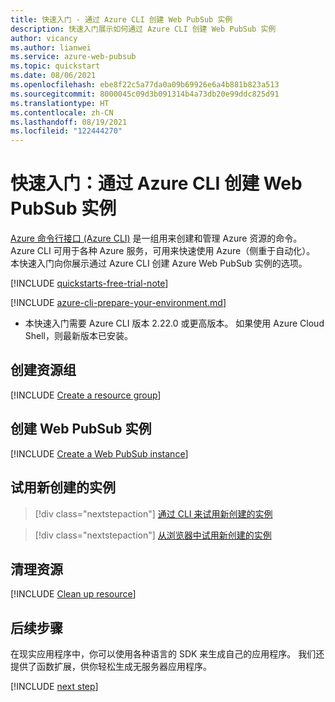 ```yaml
---
title: 快速入门 - 通过 Azure CLI 创建 Web PubSub 实例
description: 快速入门展示如何通过 Azure CLI 创建 Web PubSub 实例
author: vicancy
ms.author: lianwei
ms.service: azure-web-pubsub
ms.topic: quickstart
ms.date: 08/06/2021
ms.openlocfilehash: ebe8f22c5a77da0a09b69926e6a4b881b823a513
ms.sourcegitcommit: 8000045c09d3b091314b4a73db20e99ddc825d91
ms.translationtype: HT
ms.contentlocale: zh-CN
ms.lasthandoff: 08/19/2021
ms.locfileid: "122444270"
---
```

# <a name="quickstart-create-a-web-pubsub-instance-with-the-azure-cli"></a>快速入门：通过 Azure CLI 创建 Web PubSub 实例

[Azure 命令行接口 (Azure CLI)](/cli/azure) 是一组用来创建和管理 Azure 资源的命令。 Azure CLI 可用于各种 Azure 服务，可用来快速使用 Azure（侧重于自动化）。 本快速入门向你展示通过 Azure CLI 创建 Azure Web PubSub 实例的选项。

[!INCLUDE [quickstarts-free-trial-note](../../includes/quickstarts-free-trial-note.md)]

[!INCLUDE [azure-cli-prepare-your-environment.md](../../includes/azure-cli-prepare-your-environment.md)]

- 本快速入门需要 Azure CLI 版本 2.22.0 或更高版本。 如果使用 Azure Cloud Shell，则最新版本已安装。

## <a name="create-a-resource-group"></a>创建资源组

[!INCLUDE [Create a resource group](includes/cli-rg-creation.md)]

## <a name="create-a-web-pubsub-instance"></a>创建 Web PubSub 实例

[!INCLUDE [Create a Web PubSub instance](includes/cli-awps-creation.md)]

## <a name="try-the-newly-created-instance"></a>试用新创建的实例

> [!div class="nextstepaction"]
> [通过 CLI 来试用新创建的实例](./quickstart-cli-try.md#play-with-the-instance)

> [!div class="nextstepaction"]
> [从浏览器中试用新创建的实例](./quickstart-live-demo.md#try-the-instance-with-an-online-demo)

## <a name="clean-up-resources"></a>清理资源

[!INCLUDE [Clean up resource](includes/cli-delete-resources.md)]

## <a name="next-steps"></a>后续步骤

在现实应用程序中，你可以使用各种语言的 SDK 来生成自己的应用程序。 我们还提供了函数扩展，供你轻松生成无服务器应用程序。

[!INCLUDE [next step](includes/include-next-step.md)]
